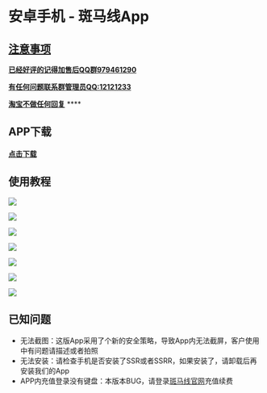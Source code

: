 # 安卓手机 - 斑马线App

## [注意事项](https://bmxcloud.fun/)

[**已经好评的记得加售后QQ群979461290**](https://bmxcloud.fun/)

[**有任何问题联系群管理员QQ:12121233**](https://bmxcloud.fun/)

[ **淘宝不做任何回复**](https://bmxcloud.fun/) ****

## APP下载

#### [点击下载](https://www.lanzous.com/i41oc4f)

## 使用教程

![](../.gitbook/assets/image%20%283%29.png)

![](../.gitbook/assets/image%20%2834%29.png)

![](../.gitbook/assets/image%20%2878%29.png)

![](../.gitbook/assets/image%20%289%29.png)

![](../.gitbook/assets/image%20%286%29.png)

![](../.gitbook/assets/image%20%2825%29.png)

![](../.gitbook/assets/image%20%2815%29.png)



## 已知问题

* 无法截图：这版App采用了个新的安全策略，导致App内无法截屏，客户使用中有问题请描述或者拍照
* 无法安装：请检查手机是否安装了SSR或者SSRR，如果安装了，请卸载后再安装我们的App
* APP内充值登录没有键盘：本版本BUG，请登录[斑马线官网](https://bmxcloud.fun)充值续费















